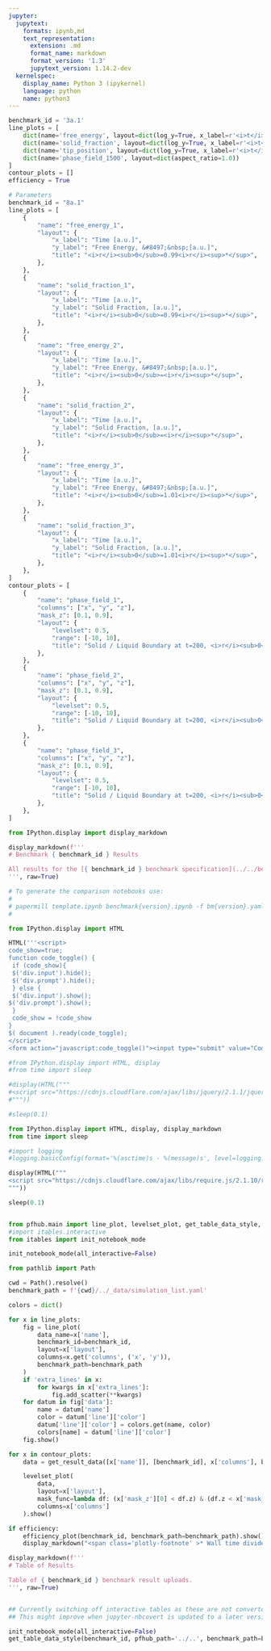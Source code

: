 ```yaml
---
jupyter:
  jupytext:
    formats: ipynb,md
    text_representation:
      extension: .md
      format_name: markdown
      format_version: '1.3'
      jupytext_version: 1.14.2-dev
  kernelspec:
    display_name: Python 3 (ipykernel)
    language: python
    name: python3
---
```


```python papermill={"duration": 0.023877, "end_time": "2023-08-03T20:08:19.028733", "exception": false, "start_time": "2023-08-03T20:08:19.004856", "status": "completed"} tags=["parameters"]
benchmark_id = '3a.1'
line_plots = [
    dict(name='free_energy', layout=dict(log_y=True, x_label=r'<i>t</i>', y_label=r'&#8497;', range_y=[1.8e6, 2.4e6], title="Free Energy v Time")),
    dict(name='solid_fraction', layout=dict(log_y=True, x_label=r'<i>t</i>')),
    dict(name='tip_position', layout=dict(log_y=True, x_label=r'<i>t</i>')),
    dict(name='phase_field_1500', layout=dict(aspect_ratio=1.0))
]
contour_plots = []
efficiency = True
```

```python papermill={"duration": 0.009722, "end_time": "2023-08-03T20:08:19.040807", "exception": false, "start_time": "2023-08-03T20:08:19.031085", "status": "completed"} tags=["injected-parameters"]
# Parameters
benchmark_id = "8a.1"
line_plots = [
    {
        "name": "free_energy_1",
        "layout": {
            "x_label": "Time [a.u.]",
            "y_label": "Free Energy, &#8497;&nbsp;[a.u.]",
            "title": "<i>r</i><sub>0</sub>=0.99<i>r</i><sup>*</sup>",
        },
    },
    {
        "name": "solid_fraction_1",
        "layout": {
            "x_label": "Time [a.u.]",
            "y_label": "Solid Fraction, [a.u.]",
            "title": "<i>r</i><sub>0</sub>=0.99<i>r</i><sup>*</sup>",
        },
    },
    {
        "name": "free_energy_2",
        "layout": {
            "x_label": "Time [a.u.]",
            "y_label": "Free Energy, &#8497;&nbsp;[a.u.]",
            "title": "<i>r</i><sub>0</sub>=<i>r</i><sup>*</sup>",
        },
    },
    {
        "name": "solid_fraction_2",
        "layout": {
            "x_label": "Time [a.u.]",
            "y_label": "Solid Fraction, [a.u.]",
            "title": "<i>r</i><sub>0</sub>=<i>r</i><sup>*</sup>",
        },
    },
    {
        "name": "free_energy_3",
        "layout": {
            "x_label": "Time [a.u.]",
            "y_label": "Free Energy, &#8497;&nbsp;[a.u.]",
            "title": "<i>r</i><sub>0</sub>=1.01<i>r</i><sup>*</sup>",
        },
    },
    {
        "name": "solid_fraction_3",
        "layout": {
            "x_label": "Time [a.u.]",
            "y_label": "Solid Fraction, [a.u.]",
            "title": "<i>r</i><sub>0</sub>=1.01<i>r</i><sup>*</sup>",
        },
    },
]
contour_plots = [
    {
        "name": "phase_field_1",
        "columns": ["x", "y", "z"],
        "mask_z": [0.1, 0.9],
        "layout": {
            "levelset": 0.5,
            "range": [-10, 10],
            "title": "Solid / Liquid Boundary at t=200, <i>r</i><sub>0</sub>=0.99<i>r</i><sup>*</sup>",
        },
    },
    {
        "name": "phase_field_2",
        "columns": ["x", "y", "z"],
        "mask_z": [0.1, 0.9],
        "layout": {
            "levelset": 0.5,
            "range": [-10, 10],
            "title": "Solid / Liquid Boundary at t=200, <i>r</i><sub>0</sub>=<i>r</i><sup>*</sup>",
        },
    },
    {
        "name": "phase_field_3",
        "columns": ["x", "y", "z"],
        "mask_z": [0.1, 0.9],
        "layout": {
            "levelset": 0.5,
            "range": [-10, 10],
            "title": "Solid / Liquid Boundary at t=200, <i>r</i><sub>0</sub>=1.01<i>r</i><sup>*</sup>",
        },
    },
]

```

```python papermill={"duration": 0.007382, "end_time": "2023-08-03T20:08:19.050331", "exception": false, "start_time": "2023-08-03T20:08:19.042949", "status": "completed"} tags=[]
from IPython.display import display_markdown

display_markdown(f'''
# Benchmark { benchmark_id } Results

All results for the [{ benchmark_id } benchmark specification](../../benchmarks/benchmark{ benchmark_id }.ipynb/).
''', raw=True)
```

```python papermill={"duration": 0.006104, "end_time": "2023-08-03T20:08:19.059490", "exception": false, "start_time": "2023-08-03T20:08:19.053386", "status": "completed"} tags=[]
# To generate the comparison notebooks use:
#
# papermill template.ipynb benchmark{version}.ipynb -f bm{version}.yaml
#
```

```python papermill={"duration": 0.00911, "end_time": "2023-08-03T20:08:19.070940", "exception": false, "start_time": "2023-08-03T20:08:19.061830", "status": "completed"} tags=[]
from IPython.display import HTML

HTML('''<script>
code_show=true;
function code_toggle() {
 if (code_show){
 $('div.input').hide();
 $('div.prompt').hide();
 } else {
 $('div.input').show();
$('div.prompt').show();
 }
 code_show = !code_show
}
$( document ).ready(code_toggle);
</script>
<form action="javascript:code_toggle()"><input type="submit" value="Code Toggle"></form>''')
```

```python papermill={"duration": 0.565868, "end_time": "2023-08-03T20:08:19.639185", "exception": false, "start_time": "2023-08-03T20:08:19.073317", "status": "completed"} tags=[]
#from IPython.display import HTML, display
#from time import sleep

#display(HTML("""
#<script src="https://cdnjs.cloudflare.com/ajax/libs/jquery/2.1.1/jquery.min.js"></script>
#"""))

#sleep(0.1)

from IPython.display import HTML, display, display_markdown
from time import sleep

#import logging
#logging.basicConfig(format='%(asctime)s - %(message)s', level=logging.DEBUG)

display(HTML("""
<script src="https://cdnjs.cloudflare.com/ajax/libs/require.js/2.1.10/require.min.js"></script>
"""))

sleep(0.1)


from pfhub.main import line_plot, levelset_plot, get_table_data_style, plot_order_of_accuracy, get_result_data, efficiency_plot
#import itables.interactive
from itables import init_notebook_mode

init_notebook_mode(all_interactive=False)
```

```python papermill={"duration": 0.010487, "end_time": "2023-08-03T20:08:19.652457", "exception": false, "start_time": "2023-08-03T20:08:19.641970", "status": "completed"} tags=[]
from pathlib import Path

cwd = Path().resolve()
benchmark_path = f'{cwd}/../_data/simulation_list.yaml'
```

```python papermill={"duration": 31.913648, "end_time": "2023-08-03T20:08:51.568761", "exception": false, "start_time": "2023-08-03T20:08:19.655113", "status": "completed"} tags=[]
colors = dict()

for x in line_plots:
    fig = line_plot(
        data_name=x['name'],
        benchmark_id=benchmark_id,
        layout=x['layout'],
        columns=x.get('columns', ('x', 'y')),
        benchmark_path=benchmark_path
    )
    if 'extra_lines' in x:
        for kwargs in x['extra_lines']:
            fig.add_scatter(**kwargs)
    for datum in fig['data']:
        name = datum['name']
        color = datum['line']['color']
        datum['line']['color'] = colors.get(name, color)
        colors[name] = datum['line']['color']
    fig.show()
```

```python papermill={"duration": 7.451691, "end_time": "2023-08-03T20:08:59.126499", "exception": false, "start_time": "2023-08-03T20:08:51.674808", "status": "completed"} tags=[]
for x in contour_plots:
    data = get_result_data([x['name']], [benchmark_id], x['columns'], benchmark_path=benchmark_path)

    levelset_plot(
        data,
        layout=x['layout'],
        mask_func=lambda df: (x['mask_z'][0] < df.z) & (df.z < x['mask_z'][1]),
        columns=x['columns']
    ).show()
```

```python papermill={"duration": 1.7621, "end_time": "2023-08-03T20:09:01.063920", "exception": false, "start_time": "2023-08-03T20:08:59.301820", "status": "completed"} tags=[]
if efficiency:
    efficiency_plot(benchmark_id, benchmark_path=benchmark_path).show()
    display_markdown("<span class='plotly-footnote' >* Wall time divided by the total simulated time.</span>", raw=True)
```

```python papermill={"duration": 0.18292, "end_time": "2023-08-03T20:09:01.441863", "exception": false, "start_time": "2023-08-03T20:09:01.258943", "status": "completed"} tags=[]
display_markdown(f'''
# Table of Results

Table of { benchmark_id } benchmark result uploads.
''', raw=True)
```

```python papermill={"duration": 0.192373, "end_time": "2023-08-03T20:09:01.814355", "exception": false, "start_time": "2023-08-03T20:09:01.621982", "status": "completed"} tags=[]

```

```python papermill={"duration": 0.968275, "end_time": "2023-08-03T20:09:02.973044", "exception": false, "start_time": "2023-08-03T20:09:02.004769", "status": "completed"} tags=[]
## Currently switching off interactive tables as these are not converted to HTML properly.
## This might improve when jupyter-nbcovert is updated to a later version.

init_notebook_mode(all_interactive=False)
get_table_data_style(benchmark_id, pfhub_path='../..', benchmark_path=benchmark_path)
```

```python papermill={"duration": 0.181924, "end_time": "2023-08-03T20:09:03.338736", "exception": false, "start_time": "2023-08-03T20:09:03.156812", "status": "completed"} tags=[]

```
